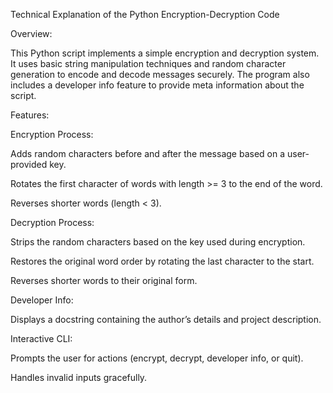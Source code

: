 Technical Explanation of the Python Encryption-Decryption Code

Overview:

This Python script implements a simple encryption and decryption system. It uses basic string manipulation techniques and random character generation to encode and decode messages securely. The program also includes a developer info feature to provide meta information about the script.

Features:

Encryption Process:

Adds random characters before and after the message based on a user-provided key.

Rotates the first character of words with length >= 3 to the end of the word.

Reverses shorter words (length < 3).

Decryption Process:

Strips the random characters based on the key used during encryption.

Restores the original word order by rotating the last character to the start.

Reverses shorter words to their original form.

Developer Info:

Displays a docstring containing the author’s details and project description.

Interactive CLI:

Prompts the user for actions (encrypt, decrypt, developer info, or quit).

Handles invalid inputs gracefully.


